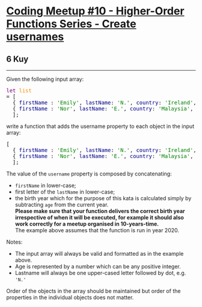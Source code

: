 <h1><a href="https://www.codewars.com/kata/582a53ed261c2af9d200018c">Coding Meetup #10 - Higher-Order Functions Series - Create usernames</a></h1>
<h2>6 Kuy</h2>
<hr>
<p>Given the following input array:</p>
<pre>
<span style="color: purple">let</span> <span style="color: darkorange">list</span> 
= [
  { <span style="color: darkblue">firstName</span> : <span style="color: green">'Emily'</span>, <span style="color: darkblue">lastName</span>: <span style="color: green">'N.'</span>, <span style="color: darkblue">country</span>: <span style="color: green">'Ireland'</span>, <span style="color: darkblue">continent</span>: <span style="color: green">'Europe'</span>, <span style="color: darkblue">age</span>: <span style="color: green">'30'</span>, <span style="color: darkblue">language</span>: <span style="color: green">'Ruby'</span> },
  { <span style="color: darkblue">firstName</span> : <span style="color: green">'Nor'</span>, <span style="color: darkblue">lastName</span>: <span style="color: green">'E.'</span>, <span style="color: darkblue">country</span>: <span style="color: green">'Malaysia'</span>, <span style="color: darkblue">continent</span>: <span style="color: green">'Asia'</span>, <span style="color: darkblue">age</span>: <span style="color: green">'20'</span>, <span style="color: darkblue">language</span>: <span style="color: green">'Clojure'</span> },
  ];
</pre>
<p>write a function that adds the username property to each object in the input array:</p>
<pre>
[
  { <span style="color: darkblue">firstName</span> : <span style="color: green">'Emily'</span>, <span style="color: darkblue">lastName</span>: <span style="color: green">'N.'</span>, <span style="color: darkblue">country</span>: <span style="color: green">'Ireland'</span>, <span style="color: darkblue">continent</span>: <span style="color: green">'Europe'</span>, <span style="color: darkblue">age</span>: <span style="color: green">'30'</span>, <span style="color: darkblue">language</span>: <span style="color: green">'Ruby'</span>, <span style="color: darkblue">username</span>: <span style="color: green">'emilyn1990'</span> },
  { <span style="color: darkblue">firstName</span> : <span style="color: green">'Nor'</span>, <span style="color: darkblue">lastName</span>: <span style="color: green">'E.'</span>, <span style="color: darkblue">country</span>: <span style="color: green">'Malaysia'</span>, <span style="color: darkblue">continent</span>: <span style="color: green">'Asia'</span>, <span style="color: darkblue">age</span>: <span style="color: green">'20'</span>, <span style="color: darkblue">language</span>: <span style="color: green">'Clojure'</span>, <span style="color: darkblue">username</span>: <span style="color: green">'nore2000'</span> },
  ];
</pre>
<p>The value of the <code>username</code> property is composed by concatenating:</p>
<ul>
<li><code>firstName</code> in lower-case;</li>
<li>first letter of the <code>lastName</code> in lower-case;</li>
<li>the birth year which for the purpose of this kata is calculated simply by subtracting <code>age</code> from the current year.<br> 
<strong>Please make sure that your function delivers the correct birth year irrespective of when it will be executed, 
for example it should also work correctly for a meetup organised in 10-years-time.</strong><br> 
The example above assumes that the function is run in year 2020.</li>
</ul>
<p>Notes:</p>
<ul>
<li>The input array will always be valid and formatted as in the example above.</li>
<li>Age is represented by a number which can be any positive integer.</li>
<li>Lastname will always be one upper-cased letter followed by dot, e.g. <code>'N.'</code></li>
</ul>
<p>Order of the objects in the array should be maintained but order of the properties in the individual objects does not matter.</p>